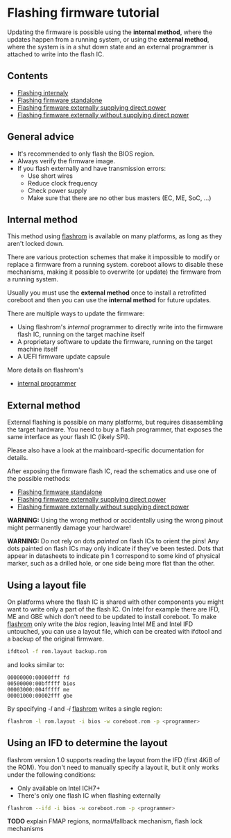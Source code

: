 # Flashing firmware tutorial

Updating the firmware is possible using the **internal method**, where the updates
happen from a running system, or using the **external method**, where the system
is in a shut down state and an external programmer is attached to write into the
flash IC.

## Contents

* [Flashing internaly](int_flashrom.md)
* [Flashing firmware standalone](ext_standalone.md)
* [Flashing firmware externally supplying direct power](ext_power.md)
* [Flashing firmware externally without supplying direct power](no_ext_power.md)

## General advice

* It's recommended to only flash the BIOS region.
* Always verify the firmware image.
* If you flash externally and have transmission errors:
  * Use short wires
  * Reduce clock frequency
  * Check power supply
  * Make sure that there are no other bus masters (EC, ME, SoC, ...)

## Internal method

This method using [flashrom] is available on many platforms, as long as they
aren't locked down.

There are various protection schemes that make it impossible to modify or
replace a firmware from a running system. coreboot allows to disable these
mechanisms, making it possible to overwrite (or update) the firmware from a
running system.

Usually you must use the **external method** once to install a retrofitted
coreboot and then you can use the **internal method** for future updates.

There are multiple ways to update the firmware:
* Using flashrom's *internal* programmer to directly write into the firmware
  flash IC, running on the target machine itself
* A proprietary software to update the firmware, running on the target machine
  itself
* A UEFI firmware update capsule

More details on flashrom's
* [internal programmer](int_flashrom.md)

## External method

External flashing is possible on many platforms, but requires disassembling
the target hardware. You need to buy a flash programmer, that
exposes the same interface as your flash IC (likely SPI).

Please also have a look at the mainboard-specific documentation for details.

After exposing the firmware flash IC, read the schematics and use one of the
possible methods:

* [Flashing firmware standalone](ext_standalone.md)
* [Flashing firmware externally supplying direct power](ext_power.md)
* [Flashing firmware externally without supplying direct power](no_ext_power.md)

**WARNING:** Using the wrong method or accidentally using the wrong pinout might
  permanently damage your hardware!

**WARNING:** Do not rely on dots *painted* on flash ICs to orient the pins!
Any dots painted on flash ICs may only indicate if they've been tested.  Dots
that appear in datasheets to indicate pin 1 correspond to some kind of physical
marker, such as a drilled hole, or one side being more flat than the other.

## Using a layout file
On platforms where the flash IC is shared with other components you might want
to write only a part of the flash IC. On Intel for example there are IFD, ME and
GBE which don't need to be updated to install coreboot.
To make [flashrom] only write the *bios* region, leaving Intel ME and Intel IFD
untouched, you can use a layout file, which can be created with ifdtool and a backup
of the original firmware.

```bash
ifdtool -f rom.layout backup.rom
```

and looks similar to:

```
00000000:00000fff fd
00500000:00bfffff bios
00003000:004fffff me
00001000:00002fff gbe
```

By specifying *-l* and *-i* [flashrom] writes a single region:
```bash
flashrom -l rom.layout -i bios -w coreboot.rom -p <programmer>
```

## Using an IFD to determine the layout
flashrom version 1.0 supports reading the layout from the IFD (first 4KiB of
the ROM). You don't need to manually specify a layout it, but it only works
under the following conditions:

* Only available on Intel ICH7+
* There's only one flash IC when flashing externally

```bash
flashrom --ifd -i bios -w coreboot.rom -p <programmer>
```

**TODO** explain FMAP regions, normal/fallback mechanism, flash lock mechanisms

[flashrom]: https://www.flashrom.org/Flashrom
